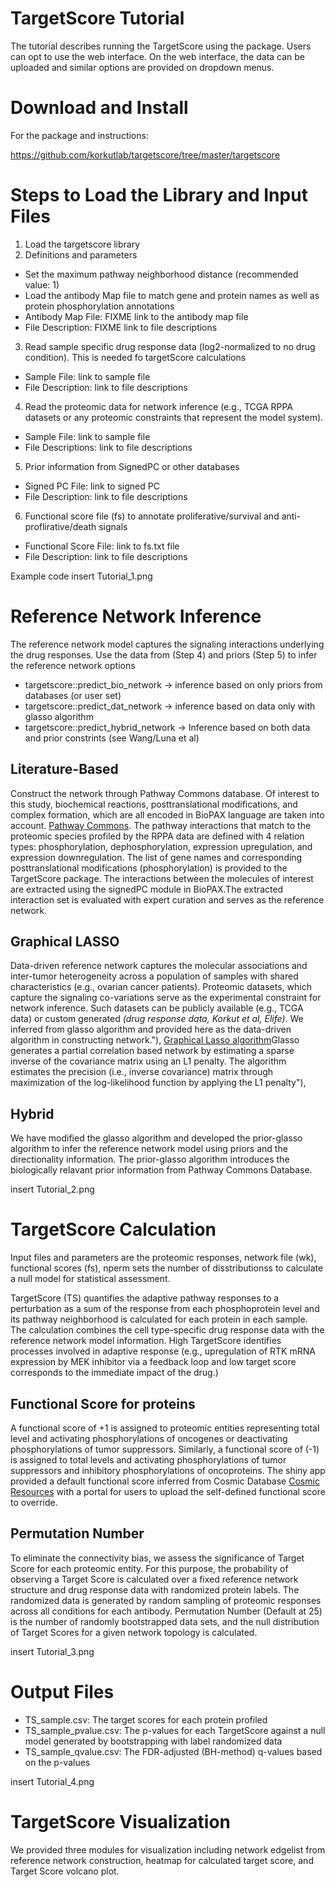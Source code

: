 # TargetScore Tutorial

The tutorial describes running the TargetScore using the package. Users can opt to use the web interface. On the web interface, the data can be uploaded and similar options are provided on dropdown menus.  

# Download and Install

For the package and instructions:

https://github.com/korkutlab/targetscore/tree/master/targetscore

# Steps to Load the Library and Input Files

1. Load the targetscore library 
2. Definitions and parameters
  * Set the maximum pathway neighborhood distance (recommended value: 1)
  * Load the antibody Map file to match gene and protein names as well as protein phosphorylation annotations
  * Antibody Map File: FIXME link to the antibody map file
  * File Description: FIXME link to file descriptions
3. Read sample specific drug response data (log2-normalized to no drug condition). This is needed fo targetScore calculations
  * Sample File: link to sample file
  * File Description: link to file descriptions
4. Read the proteomic data for network inference (e.g., TCGA RPPA datasets or any proteomic constraints that represent the model system).
  * Sample File: link to sample file
  * File Descriptions: link to file descriptions
5. Prior information from SignedPC or other databases
  * Signed PC File: link to signed PC
  * File Description: link to file descriptions
6. Functional score file (fs) to annotate proliferative/survival and anti-proflirative/death signals
  * Functional Score File: link to fs.txt file
  * File Description: link to file descriptions

Example code
insert Tutorial_1.png

# Reference Network Inference
The reference network model captures the signaling interactions underlying the drug responses.
Use the data from (Step 4) and  priors (Step 5) to infer the reference network
options
* targetscore::predict_bio_network -> inference based on only priors from databases (or user set)
* targetscore::predict_dat_network -> inference based on data only with glasso algorithm
* targetscore::predict_hybrid_network -> Inference based on both data and prior constrints (see Wang/Luna et al)
 
## Literature-Based
Construct the network through Pathway Commons database. Of interest to this study, biochemical reactions, posttranslational modifications, and complex formation, which are all    encoded in BioPAX language are taken into account. [Pathway Commons](https://www.pathwaycommons.org). The pathway interactions that match to the proteomic species profiled by the RPPA data are defined with 4 relation types: phosphorylation, dephosphorylation, expression upregulation, and expression downregulation. The list of gene names and corresponding posttranslational modifications (phosphorylation) is provided to the TargetScore package. The interactions between the molecules of interest are extracted using the signedPC module in BioPAX.The extracted interaction set is evaluated with expert curation and serves as the reference network.

## Graphical LASSO
Data-driven reference network captures the molecular associations and inter-tumor heterogeneity across a population of samples with shared characteristics (e.g., ovarian cancer patients). Proteomic datasets, which capture the signaling co-variations serve as the experimental constraint for network inference. Such datasets can be publicly available (e.g., TCGA data) or custom generated _(drug response data, Korkut et al, Elife)_. We inferred from glasso algorithm and provided here as the data-driven algorithm in constructing network."), [Graphical Lasso algorithm](http://statweb.stanford.edu/~tibs/ftp/glasso-bio.pdf)Glasso generates a partial correlation based network by estimating a sparse inverse of the covariance matrix using an L1 penalty. The algorithm estimates the precision (i.e., inverse covariance) matrix through maximization of the log-likelihood function by applying the L1 penalty"),

## Hybrid
We have modified the glasso algorithm and developed the prior-glasso algorithm to infer the reference network model using priors and the directionality information. The prior-glasso algorithm introduces the biologically relavant prior information from Pathway Commons Database.  

insert Tutorial_2.png
 
# TargetScore Calculation 
Input files and parameters are the proteomic responses, network file (wk), functional scores (fs), nperm sets the number of disstributionss to calculate a null model for statistical assessment.

TargetScore (TS)  quantifies the adaptive pathway responses to a perturbation as a sum of the response from each phosphoprotein level and its pathway neighborhood is calculated for each protein in each sample. The calculation combines the cell type-specific drug response data with the reference network model information. High TargetScore identifies processes involved in adaptive response (e.g., upregulation of RTK mRNA expression by MEK inhibitor via a feedback loop and low target score corresponds to the immediate impact of the drug.) 

## Functional Score for proteins
A functional score of +1 is assigned to proteomic entities representing total level and activating phosphorylations of oncogenes or deactivating phosphorylations of tumor suppressors. Similarly, a functional score of (-1) is assigned to total levels and activating phosphorylations of tumor suppressors and inhibitory phosphorylations of oncoproteins. The shiny app provided a default functional score inferred from Cosmic Database [Cosmic Resources](https://cancer.sanger.ac.uk/cosmic) with a portal for users to upload the self-defined functional score to override.
 
## Permutation Number
To eliminate the connectivity bias, we assess the significance of Target Score for each proteomic entity. For this purpose, the probability of observing a Target Score is calculated over a fixed reference network structure and drug response data with randomized protein labels. The randomized data is generated by random sampling of proteomic responses across all conditions for each antibody. Permutation Number (Default at 25) is the number of randomly bootstrapped data sets, and the null distribution of Target Scores for a given network topology is calculated.

insert Tutorial_3.png
 
# Output Files
* TS_sample.csv: The target scores for each protein profiled
* TS_sample_pvalue.csv: The p-values for each TargetScore against a null model generated by bootstrapping with label randomized data
* TS_sample_qvalue.csv: The FDR-adjusted (BH-method) q-values based on the p-values

insert Tutorial_4.png

# TargetScore Visualization
We provided three modules for visualization including network edgelist from reference network construction, heatmap for calculated target score, and Target Score volcano plot.
